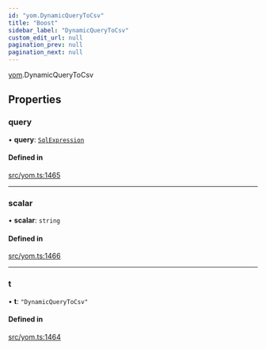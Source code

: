 ```yaml
---
id: "yom.DynamicQueryToCsv"
title: "Boost"
sidebar_label: "DynamicQueryToCsv"
custom_edit_url: null
pagination_prev: null
pagination_next: null
---
```


[yom](../namespaces/yom.md).DynamicQueryToCsv

## Properties

### query

• **query**: [`SqlExpression`](../namespaces/yom.md#sqlexpression)

#### Defined in

[src/yom.ts:1465](https://github.com/yolmio/boost/blob/5cada48/src/yom.ts#L1465)

___

### scalar

• **scalar**: `string`

#### Defined in

[src/yom.ts:1466](https://github.com/yolmio/boost/blob/5cada48/src/yom.ts#L1466)

___

### t

• **t**: ``"DynamicQueryToCsv"``

#### Defined in

[src/yom.ts:1464](https://github.com/yolmio/boost/blob/5cada48/src/yom.ts#L1464)
